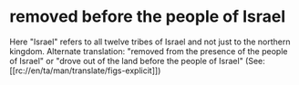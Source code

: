 # removed before the people of Israel

Here "Israel" refers to all twelve tribes of Israel and not just to the northern kingdom. Alternate translation: "removed from the presence of the people of Israel" or "drove out of the land before the people of Israel" (See: [[rc://en/ta/man/translate/figs-explicit]])

